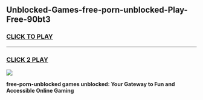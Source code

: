 
## Unblocked-Games-free-porn-unblocked-Play-Free-90bt3
<h3>
<a href="https://premium76.site?title=free-porn-unblocked&ref=18A1">CLICK TO PLAY</a></h3>
<hr>

<h3>
<a href="https://premium76.site?title=free-porn-unblocked&ref=18A1">CLICK 2 PLAY</a>
  
</h3>

<a href="https://premium76.site?title=free-porn-unblocked&ref=18A1"><img src="https://clearcache.store/games.png"></a>


**free-porn-unblocked games unblocked: Your Gateway to Fun and Accessible Online Gaming**
